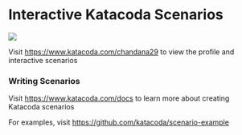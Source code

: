 # Interactive Katacoda Scenarios

[![](http://shields.katacoda.com/katacoda/chandana29/count.svg)](https://www.katacoda.com/chandana29 "Get your profile on Katacoda.com")

Visit https://www.katacoda.com/chandana29 to view the profile and interactive scenarios

### Writing Scenarios
Visit https://www.katacoda.com/docs to learn more about creating Katacoda scenarios

For examples, visit https://github.com/katacoda/scenario-example
